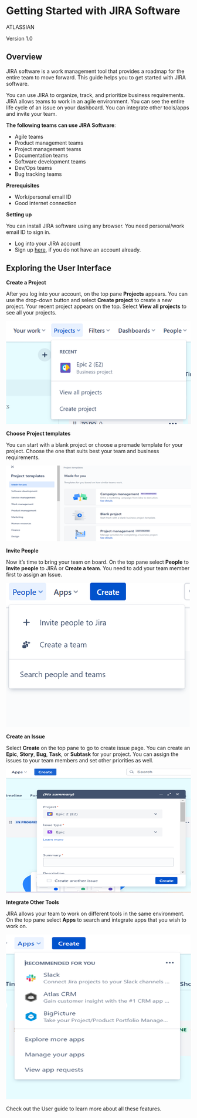 # Getting Started with JIRA Software #
ATLASSIAN



Version 1.0

## Overview ##
JIRA software is a work management tool that provides a roadmap for the entire team to move forward. This guide helps you to get started with JIRA software.

You can use JIRA to organize, track, and prioritize business requirements. JIRA allows teams to work in an agile environment. You can see the entire life cycle of an issue on your dashboard. You can integrate other tools/apps and invite your team. 

**The following teams can use JIRA Software**:

- Agile teams
- Product management teams
- Project management teams
- Documentation teams
- Software development teams
- Dev/Ops teams
- Bug tracking teams
  
**Prerequisites**

- Work/personal email ID
- Good internet connection

**Setting up**

You can install JIRA software using any browser. You need personal/work email ID to sign in. 

- Log into your JIRA account
- Sign up [here](https://www.atlassian.com/software/JIRA/free), if you do not have an account already.


## Exploring the User Interface ##

**Create a Project**

After you log into your account, on the top pane **Projects** appears. You can use the drop-down button and select **Create project** to create a new project. Your recent project appears on the top. Select **View all projects** to see all your projects.

![image](img/../Images/Picture1.png)


**Choose Project templates**

You can start with a blank project or choose a premade template for your project. Choose the one that suits best your team and business requirements.

![Choose project templates](img/../Images/Picture2.png)


**Invite People**

Now it’s time to bring your team on board.  On the top pane select **People** to **Invite people** to JIRA or **Create a team**. You need to add your team member first to assign an Issue.


![Invite peopel](img/../Images/Picture3.png)

**Create an Issue**

Select **Create** on the top pane to go to create issue page. You can create an **Epic**, **Story**, **Bug**, **Task**, or **Subtask** for your project. You can assign the issues to your team members and set other priorities as well.


![create issue](img/../Images/Picture5.png)

 

**Integrate Other Tools**

JIRA allows your team to work on different tools in the same environment. On the top pane select **Apps** to search and integrate apps that you wish to work on.

![create issue](img/../Images/tools.png)

Check out the User guide to learn more about all these features.






